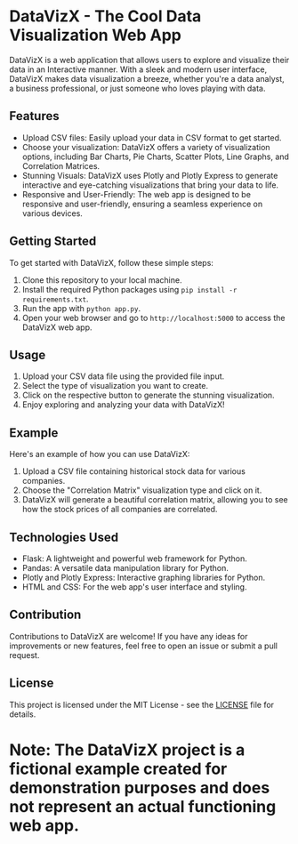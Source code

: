 # DataVizX - The Cool Data Visualization Web App

DataVizX is a web application that allows users to explore and visualize their data in an Interactive manner. With a sleek and modern user interface, DataVizX makes data visualization a breeze, whether you're a data analyst, a business professional, or just someone who loves playing with data.

## Features

- Upload CSV files: Easily upload your data in CSV format to get started.
- Choose your visualization: DataVizX offers a variety of visualization options, including Bar Charts, Pie Charts, Scatter Plots, Line Graphs, and Correlation Matrices.
- Stunning Visuals: DataVizX uses Plotly and Plotly Express to generate interactive and eye-catching visualizations that bring your data to life.
- Responsive and User-Friendly: The web app is designed to be responsive and user-friendly, ensuring a seamless experience on various devices.

## Getting Started

To get started with DataVizX, follow these simple steps:

1. Clone this repository to your local machine.
2. Install the required Python packages using `pip install -r requirements.txt`.
3. Run the app with `python app.py`.
4. Open your web browser and go to `http://localhost:5000` to access the DataVizX web app.

## Usage

1. Upload your CSV data file using the provided file input.
2. Select the type of visualization you want to create.
3. Click on the respective button to generate the stunning visualization.
4. Enjoy exploring and analyzing your data with DataVizX!

## Example

Here's an example of how you can use DataVizX:

1. Upload a CSV file containing historical stock data for various companies.
2. Choose the "Correlation Matrix" visualization type and click on it.
5. DataVizX will generate a beautiful correlation matrix, allowing you to see how the stock prices of all companies are correlated.

## Technologies Used

- Flask: A lightweight and powerful web framework for Python.
- Pandas: A versatile data manipulation library for Python.
- Plotly and Plotly Express: Interactive graphing libraries for Python.
- HTML and CSS: For the web app's user interface and styling.

## Contribution

Contributions to DataVizX are welcome! If you have any ideas for improvements or new features, feel free to open an issue or submit a pull request.

## License

This project is licensed under the MIT License - see the [LICENSE](LICENSE) file for details.

# Note: The DataVizX project is a fictional example created for demonstration purposes and does not represent an actual functioning web app.
